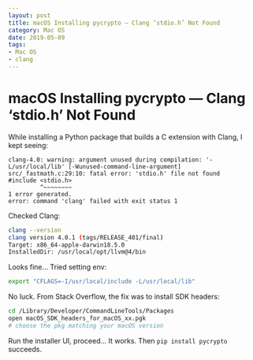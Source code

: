 ```yaml
---
layout: post
title: macOS Installing pycrypto — Clang ‘stdio.h’ Not Found
category: Mac OS
date: 2019-05-09
tags:
- Mac OS
- clang
---
```


# macOS Installing pycrypto — Clang ‘stdio.h’ Not Found

While installing a Python package that builds a C extension with Clang, I kept seeing:

```log
clang-4.0: warning: argument unused during compilation: '-L/usr/local/lib' [-Wunused-command-line-argument]
src/_fastmath.c:29:10: fatal error: 'stdio.h' file not found
#include <stdio.h>
         ^~~~~~~~~
1 error generated.
error: command 'clang' failed with exit status 1
```

Checked Clang:

```sh
clang --version
clang version 4.0.1 (tags/RELEASE_401/final)
Target: x86_64-apple-darwin18.5.0
InstalledDir: /usr/local/opt/llvm@4/bin
```

Looks fine… Tried setting env:

```sh
export "CFLAGS=-I/usr/local/include -L/usr/local/lib"
```

No luck. From Stack Overflow, the fix was to install SDK headers:

```sh
cd /Library/Developer/CommandLineTools/Packages
open macOS_SDK_headers_for_macOS_xx.pgk
# choose the pkg matching your macOS version
```

Run the installer UI, proceed… It works. Then `pip install pycrypto` succeeds.

